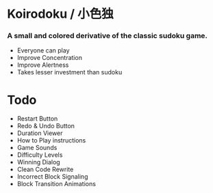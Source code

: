 # Koirodoku / 小色独

### A small and colored derivative of the classic sudoku game.
>
- Everyone can play
- Improve Concentration
- Improve Alertness
- Takes lesser investment than sudoku

# Todo
- Restart Button
- Redo & Undo Button
- Duration Viewer
- How to Play instructions
- Game Sounds
- Difficulty Levels
- Winning Dialog
- Clean Code Rewrite
- Incorrect Block Signaling
- Block Transition Animations
